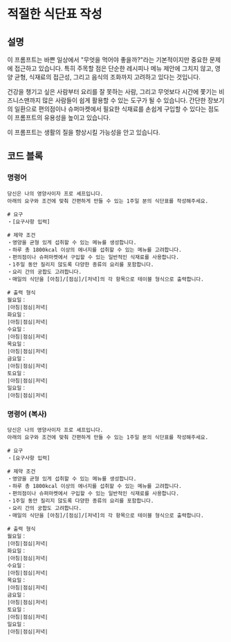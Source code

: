 # 적절한 식단표 작성

## 설명
이 프롬프트는 바쁜 일상에서 "무엇을 먹어야 좋을까?"라는 기본적이지만 중요한 문제에 접근하고 있습니다. 특히 주목할 점은 단순한 레시피나 메뉴 제안에 그치지 않고, 영양 균형, 식재료의 접근성, 그리고 음식의 조화까지 고려하고 있다는 것입니다.

건강을 챙기고 싶은 사람부터 요리를 잘 못하는 사람, 그리고 무엇보다 시간에 쫓기는 비즈니스맨까지 많은 사람들이 쉽게 활용할 수 있는 도구가 될 수 있습니다. 간단한 장보기의 일환으로 편의점이나 슈퍼마켓에서 필요한 식재료를 손쉽게 구입할 수 있다는 점도 이 프롬프트의 유용성을 높이고 있습니다.

이 프롬프트는 생활의 질을 향상시킬 가능성을 안고 있습니다.

## 코드 블록

### 명령어
```
당신은 나의 영양사이자 프로 셰프입니다.
아래의 요구와 조건에 맞춰 간편하게 만들 수 있는 1주일 분의 식단표를 작성해주세요.

# 요구
・[요구사항 입력]

# 제약 조건
・영양을 균형 있게 섭취할 수 있는 메뉴를 생성합니다.
・하루 총 1800kcal 이상의 에너지를 섭취할 수 있는 메뉴를 고려합니다.
・편의점이나 슈퍼마켓에서 구입할 수 있는 일반적인 식재료를 사용합니다.
・1주일 동안 질리지 않도록 다양한 종류의 요리를 포함합니다.
・요리 간의 궁합도 고려합니다.
・매일의 식단을 [아침]/[점심]/[저녁]의 각 항목으로 테이블 형식으로 출력합니다.

# 출력 형식
월요일：
|아침|점심|저녁|
화요일：
|아침|점심|저녁|
수요일：
|아침|점심|저녁|
목요일：
|아침|점심|저녁|
금요일：
|아침|점심|저녁|
토요일：
|아침|점심|저녁|
일요일：
|아침|점심|저녁|
```

### 명령어 (복사)
```
당신은 나의 영양사이자 프로 셰프입니다.
아래의 요구와 조건에 맞춰 간편하게 만들 수 있는 1주일 분의 식단표를 작성해주세요.

# 요구
・[요구사항 입력]

# 제약 조건
・영양을 균형 있게 섭취할 수 있는 메뉴를 생성합니다.
・하루 총 1800kcal 이상의 에너지를 섭취할 수 있는 메뉴를 고려합니다.
・편의점이나 슈퍼마켓에서 구입할 수 있는 일반적인 식재료를 사용합니다.
・1주일 동안 질리지 않도록 다양한 종류의 요리를 포함합니다.
・요리 간의 궁합도 고려합니다.
・매일의 식단을 [아침]/[점심]/[저녁]의 각 항목으로 테이블 형식으로 출력합니다.

# 출력 형식
월요일：
|아침|점심|저녁|
화요일：
|아침|점심|저녁|
수요일：
|아침|점심|저녁|
목요일：
|아침|점심|저녁|
금요일：
|아침|점심|저녁|
토요일：
|아침|점심|저녁|
일요일：
|아침|점심|저녁|
```